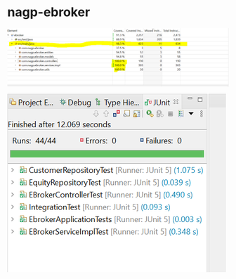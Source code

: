 # nagp-ebroker
![image](https://github.com/Heena110297/nagp-ebroker/blob/master/coverage.PNG)

![image](https://github.com/Heena110297/nagp-ebroker/blob/master/44_unit_tests.PNG)



